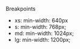 Breakpoints

- xs: min-width: 640px
- s: min-width: 768px;
- md: min-width: 1024px;
- lg: min-width: 1200px;
